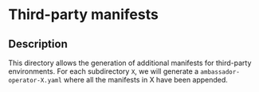 # Third-party manifests
 
## Description

This directory allows the generation of additional manifests for third-party
environments. For each subdirectory `X`, we will generate a `ambassador-operator-X.yaml`
where all the manifests in X have been appended.

